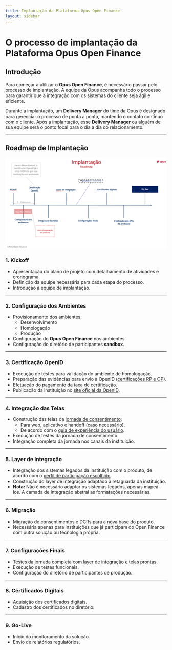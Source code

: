 ```yaml
---
title: Implantação da Plataforma Opus Open Finance
layout: sidebar
---
```

# O processo de implantação da Plataforma Opus Open Finance

## Introdução

Para começar a utilizar o **Opus Open Finance**, é necessário passar pelo processo de implantação. A equipe da Opus acompanha todo o processo para garantir que a integração com os sistemas do cliente seja ágil e eficiente.

Durante a implantação, um **Delivery Manager** do time da Opus é designado para gerenciar o processo de ponta a ponta, mantendo o contato contínuo com o cliente. Após a implantação, esse **Delivery Manager** ou alguém de sua equipe será o ponto focal para o dia a dia do relacionamento.

---

## Roadmap de Implantação

![Roadmap](./images/implantação.png)

### 1. **Kickoff**
- Apresentação do plano de projeto com detalhamento de atividades e cronograma.
- Definição da equipe necessária para cada etapa do processo.
- Introdução à equipe de implantação.

---

### 2. **Configuração dos Ambientes**
- Provisionamento dos ambientes:
  - Desenvolvimento
  - Homologação
  - Produção
- Configuração do **Opus Open Finance** nos ambientes.
- Configuração do diretório de participantes **sandbox**.

---

### 3. **Certificação OpenID**
- Execução de testes para validação do ambiente de homologação.
- Preparação das evidências para envio à OpenID ([certificações RP e OP](../Conceitos-fundamentais-Open-Finance/Certificações/readme.md)).
- Efetuação do pagamento da taxa de certificação.
- Publicação da instituição no [site oficial da OpenID](https://openid.net/certification/#FAPI_OPs).

---

### 4. **Integração das Telas**
- Construção das telas da [jornada de consentimento](../Conceitos-fundamentais-Open-Finance/JornadaConsentimento/readme.md):
  - Para web, aplicativo e handoff (caso necessário).
  - De acordo com o [guia de experiência do usuário](https://openfinancebrasil.atlassian.net/wiki/spaces/OF/pages/17378535/Guia+de+Experi+ncia+do+Usu+rio).
- Execução de testes da jornada de consentimento.
- Integração completa da jornada nos canais da instituição.

---

### 5. **Layer de Integração**
- Integração dos sistemas legados da instituição com o produto, de acordo com o [perfil de participação escolhido](../Conceitos-fundamentais-Open-Finance/PerfisOFB/readme.md).
- Construção do layer de integração adaptado à retaguarda da instituição.
- **Nota:** Não é necessário adaptar os sistemas legados, apenas mapeá-los. A camada de integração abstrai as formatações necessárias.

---

### 6. **Migração**
- Migração de consentimentos e DCRs para a nova base do produto.
- Necessária apenas para instituições que já participam do Open Finance com outra solução ou tecnologia própria.

---

### 7. **Configurações Finais**
- Testes da jornada completa com layer de integração e telas prontas.
- Execução de testes funcionais.
- Configuração do diretório de participantes de produção.

---

### 8. **Certificados Digitais**
- Aquisição dos [certificados digitais](../Conceitos-fundamentais-Open-Finance/Certificações/readme.md).
- Cadastro dos certificados no diretório.

---

### 9. **Go-Live**
- Início do monitoramento da solução.
- Envio de relatórios regulatórios.
